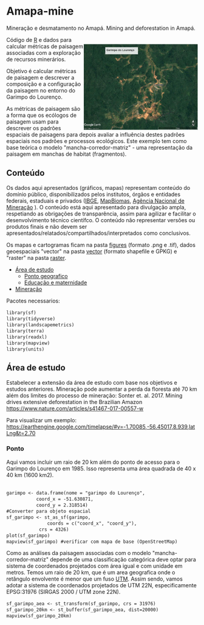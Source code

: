 # Amapa-mine
Mineração e desmatamento no Amapá. Mining and deforestation in Amapá.

<img align="right" src="figures/www/lourenco.jpg" alt="Gold mine" width="300" style="margin-top: 20px">

Código de [R](https://cran.r-project.org/) e dados para calcular 
métricas de paisagem associadas com a exploração de recursos minerários. 

Objetivo é calcular métricas de paisagem e descrever a composição e a configuração da paisagem no entorno do Garimpo do Lourenço.

As métricas de paisagem são a forma que os ecólogos de paisagem usam 
para descrever os padrões espaciais de paisagens para depois avaliar 
a influência destes padrões espaciais nos padrões e processos ecológicos. 
Este exemplo tem como base teórica o modelo 
"mancha-corredor-matriz" - uma representação da paisagem em manchas 
de habitat (fragmentos). 


## Conteúdo
Os dados aqui apresentados (gráficos, mapas) representam conteúdo do 
domínio público, disponibilizados pelos institutos, órgãos e entidades
federais, estaduais e privados ([IBGE](https://www.ibge.gov.br/),  [MapBiomas](https://mapbiomas.org/), [Agência Nacional de Mineração](https://dados.gov.br/dataset/sistema-de-informacoes-geograficas-da-mineracao-sigmine) ). O conteúdo está aqui apresentado para divulgação ampla, respetiando as obrigações de transparência, assim para agilizar e 
facilitar o desenvolvimento técnico científco. O conteúdo não 
representar versões ou produtos  finais e não devem ser apresentados/relatados/compartilhados/interpretados como conclusivos. 

Os mapas e cartogramas ficam na pasta [figures](https://github.com/darrennorris/Amapa-mine/tree/main/figures) (formato .png e .tif), dados geoespaciais "vector" na pasta [vector](https://github.com/darrennorris/Amapa-mine/tree/main/data/vector) (formato shapefile e GPKG) e "raster" na pasta [raster](https://github.com/darrennorris/Amapa-mine/tree/main/data/raster). 


- [Área de estudo](#areadestudo)
  * [Ponto geografico](#Ponto)
  * [Educação e maternidade](#educacao)
- [Mineração](#mineracao)

Pacotes necessarios:
```{r}
library(sf)
library(tidyverse)
library(landscapemetrics)
library(terra)
library(readxl)
library(mapview)
library(units)
```

<a id="areadestudo"></a>
## Área de estudo
Estabelecer a extensão da área de estudo com base nos objetivos e 
estudos anteriores.
Mineração pode aumentar a perda da floresta até 70 km além dos limites 
do processo de mineração:
Sonter et. al. 2017.
Mining drives extensive deforestation in the Brazilian Amazon
https://www.nature.com/articles/s41467-017-00557-w

Para visualizar um exemplo:
https://earthengine.google.com/timelapse/#v=-1.70085,-56.45017,8.939,latLng&t=2.70

### Ponto
Aqui vamos incluir um raio de 20 km além do ponto de acesso para 
o Garimpo do Lourenço em 1985.
Isso representa uma área quadrada de 40 x 40 km (1600 km2).

```{r}

garimpo <- data.frame(nome = "garimpo do Lourenço", 
           coord_x = -51.630871, 
           coord_y = 2.318514)
#Converter para objeto espacial
sf_garimpo <- st_as_sf(garimpo, 
               coords = c("coord_x", "coord_y"),
            crs = 4326)
plot(sf_garimpo)
mapview(sf_garimpo) #verificar com mapa de base (OpenStreetMap)
```

Como as análises da paisagem associadas com o modelo 
"mancha-corredor-matriz" depende de uma classificação categórica deve 
optar para sistema de coordenados projetados com área igual e 
com unidade em metros. Temos um raio de 20 km, que é um area geografica 
onde o retângulo envolvente é menor que um fuso [UTM](https://forest-gis.com/2016/06/um-pouco-sobre-a-projecao-utm.html/).
Assim sendo, vamos adotar a sistema de coordenados projetados de UTM 22N, especificamente EPSG:31976 (SIRGAS 2000 / UTM zone 22N).

```{r}
sf_garimpo_aea <- st_transform(sf_garimpo, crs = 31976)
sf_garimpo_20km <- st_buffer(sf_garimpo_aea, dist=20000)
mapview(sf_garimpo_20km)
```
